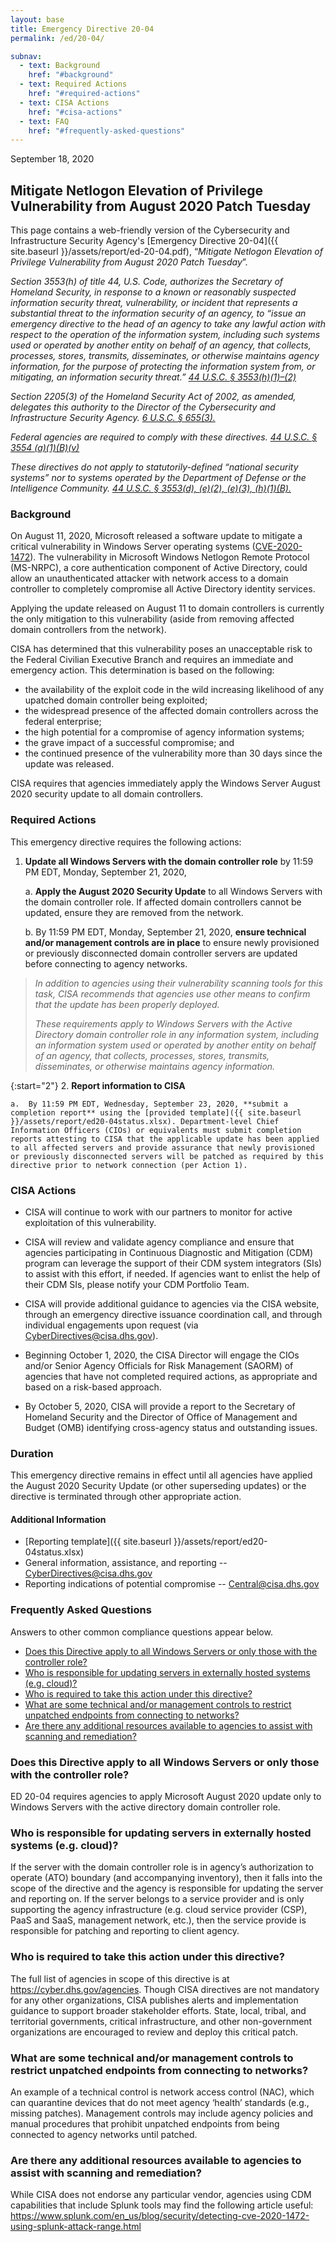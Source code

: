 ```yaml
---
layout: base
title: Emergency Directive 20-04
permalink: /ed/20-04/

subnav:
  - text: Background
    href: "#background"
  - text: Required Actions
    href: "#required-actions"
  - text: CISA Actions
    href: "#cisa-actions"
  - text: FAQ
    href: "#frequently-asked-questions"
---
```

September 18, 2020
##  Mitigate Netlogon Elevation of Privilege Vulnerability from August 2020 Patch Tuesday

This page contains a web-friendly version of the Cybersecurity and Infrastructure Security Agency's [Emergency Directive 20-04]({{ site.baseurl }}/assets/report/ed-20-04.pdf), “_Mitigate Netlogon Elevation of Privilege Vulnerability from August 2020 Patch Tuesday_”.

*Section 3553(h) of title 44, U.S. Code, authorizes the Secretary of Homeland Security, in response to a known or reasonably suspected information security threat, vulnerability, or incident that represents a substantial threat to the information security of an agency, to “issue an emergency directive to the head of an agency to take any lawful action with respect to the operation of the information system, including such systems used or operated by another entity on behalf of an agency, that collects, processes, stores, transmits, disseminates, or otherwise maintains agency information, for the purpose of protecting the information system from, or mitigating, an information security threat.” [44 U.S.C. § 3553(h)(1)–(2)](http://uscode.house.gov/view.xhtml?req=(title:44%20section:3553%20edition:prelim)%20OR%20(granuleid:USC-prelim-title44-section3553)&f=treesort&edition=prelim&num=0&jumpTo=true)*

*Section 2205(3) of the Homeland Security Act of 2002, as amended, delegates this authority to the Director of the Cybersecurity and Infrastructure Security Agency. [6 U.S.C. § 655(3).](http://uscode.house.gov/view.xhtml?req=(title:6%20section:655%20edition:prelim)%20OR%20(granuleid:USC-prelim-title6-section655)&f=treesort&edition=prelim&num=0&jumpTo=true)*

*Federal agencies are required to comply with these directives. [44 U.S.C. § 3554 (a)(1)(B)(v)](http://uscode.house.gov/view.xhtml?req=(title:44%20section:3554%20edition:prelim)%20OR%20(granuleid:USC-prelim-title44-section3554)&f=treesort&edition=prelim&num=0&jumpTo=true)*

*These directives do not apply to statutorily-defined “national security systems” nor to systems operated by the Department of Defense or the Intelligence Community. [44 U.S.C. § 3553(d), (e)(2), (e)(3), (h)(1)(B).](http://uscode.house.gov/view.xhtml?req=(title:44%20section:3553%20edition:prelim)%20OR%20(granuleid:USC-prelim-title44-section3553)&f=treesort&edition=prelim&num=0&jumpTo=true)*

### Background
On August 11, 2020, Microsoft released a software update to mitigate a critical vulnerability in Windows Server operating systems ([CVE-2020-1472](https://portal.msrc.microsoft.com/en-US/security-guidance/advisory/CVE-2020-1472)). The vulnerability in Microsoft Windows Netlogon Remote Protocol (MS-NRPC), a core authentication component of Active Directory, could allow an unauthenticated attacker with network access to a domain controller to completely compromise all Active Directory identity services.

Applying the update released on August 11 to domain controllers is currently the only mitigation to this vulnerability (aside from removing affected domain controllers from the network).

CISA has determined that this vulnerability poses an unacceptable risk to the Federal Civilian Executive Branch and requires an immediate and emergency action. This determination is based on the following:

-   the availability of the exploit code in the wild increasing likelihood of any upatched domain controller being exploited;
-   the widespread presence of the affected domain controllers across the federal enterprise;
-   the high potential for a compromise of agency information systems;
-   the grave impact of a successful compromise; and
-   the continued presence of the vulnerability more than 30 days since the update was released.

CISA requires that agencies immediately apply the Windows Server August 2020 security update to all domain controllers.

### Required Actions

This emergency directive requires the following actions:

1.  **Update all Windows Servers with the domain controller role** by 11:59 PM EDT, Monday, September 21, 2020,

    a.  **Apply the August 2020 Security Update** to all Windows Servers with the domain controller role. If affected domain controllers cannot be updated, ensure they are removed from the network.

    b.  By 11:59 PM EDT, Monday, September 21, 2020, **ensure technical and/or management controls are in place** to ensure newly provisioned or previously disconnected domain controller servers are updated before connecting to agency networks.

> *In addition to agencies using their vulnerability scanning tools for this task, CISA recommends that agencies use other means to confirm that the update has been properly deployed.*
>
> *These requirements apply to Windows Servers with the Active Directory domain controller role in any information system, including an information system used or operated by another entity on behalf of an agency, that collects, processes, stores, transmits, disseminates, or otherwise maintains agency information.*

{:start="2"}
2.  **Report information to CISA**

    a.  By 11:59 PM EDT, Wednesday, September 23, 2020, **submit a completion report** using the [provided template]({{ site.baseurl }}/assets/report/ed20-04status.xlsx). Department-level Chief Information Officers (CIOs) or equivalents must submit completion reports attesting to CISA that the applicable update has been applied to all affected servers and provide assurance that newly provisioned or previously disconnected servers will be patched as required by this directive prior to network connection (per Action 1).

### CISA Actions

-   CISA will continue to work with our partners to monitor for active exploitation of this vulnerability.
-   CISA will review and validate agency compliance and ensure that agencies participating in Continuous Diagnostic and Mitigation (CDM) program can leverage the support of their CDM system integrators (SIs) to assist with this effort, if needed. If agencies want to enlist the help of their CDM SIs, please notify your CDM Portfolio Team.
-   CISA will provide additional guidance to agencies via the CISA website, through an emergency directive issuance coordination call, and through individual engagements upon request (via <CyberDirectives@cisa.dhs.gov>).
-   Beginning October 1, 2020, the CISA Director will engage the CIOs and/or Senior Agency Officials for Risk Management (SAORM) of agencies that have not completed required actions, as appropriate and based on a risk-based approach.

-   By October 5, 2020, CISA will provide a report to the Secretary of Homeland Security and the Director of Office of Management and Budget (OMB) identifying cross-agency status and outstanding issues.

### Duration

This emergency directive remains in effect until all agencies have applied the August 2020 Security Update (or other superseding updates) or the directive is terminated through other appropriate action.

#### Additional Information
* [Reporting template]({{ site.baseurl }}/assets/report/ed20-04status.xlsx)
* General information, assistance, and reporting -- <CyberDirectives@cisa.dhs.gov>
* Reporting indications of potential compromise -- <Central@cisa.dhs.gov>

### Frequently Asked Questions
Answers to other common compliance questions appear below. 

* [Does this Directive apply to all Windows Servers or only those with the controller role?](Does-this-Directive-apply-to-all-Windows-Servers-or-only-those-with-the-controller-role)
* [Who is responsible for updating servers in externally hosted systems (e.g. cloud)?](Who-is-responsible-for-updating-servers-in-externally-hosted-systems-(e.g.-cloud-))
* [Who is required to take this action under this directive?](Who-is-required-to-take-this-action-under-this-directive)
* [What are some technical and/or management controls to restrict unpatched endpoints from connecting to networks?](What-are-some-technical-and/or-management-controls-to-restrict-unpatched-endpoints-from-connecting-to-networks)
* [Are there any additional resources available to agencies to assist with scanning and remediation?](Are-there-any-additional-resources-available-to-agencies-to-assist-with-scanning-and-remediation)

### Does this Directive apply to all Windows Servers or only those with the controller role? 
ED 20-04 requires agencies to apply Microsoft August 2020 update only to Windows Servers with the active directory domain controller role. 

### Who is responsible for updating servers in externally hosted systems (e.g. cloud)? 
If the server with the domain controller role is in agency’s authorization to operate (ATO) boundary (and accompanying inventory), then it falls into the scope of the directive and the agency is responsible for updating the server and reporting on. If the server belongs to a service provider and is only supporting the agency infrastructure (e.g. cloud service provider (CSP), PaaS and SaaS, management network, etc.), then the service provide is responsible for patching and reporting to client agency.

### Who is required to take this action under this directive?
The full list of agencies in scope of this directive is at https://cyber.dhs.gov/agencies.
Though CISA directives are not mandatory for any other organizations, CISA publishes alerts and implementation guidance to support broader stakeholder efforts. State, local, tribal, and territorial governments, critical infrastructure, and other non-government organizations are encouraged to review and deploy this critical patch.

### What are some technical and/or management controls to restrict unpatched endpoints from connecting to networks? 
An example of a technical control is network access control (NAC), which can quarantine devices that do not meet agency ‘health’ standards (e.g., missing patches). Management controls may include agency policies and manual procedures that prohibit unpatched endpoints from being connected to agency networks until patched.

### Are there any additional resources available to agencies to assist with scanning and remediation?
While CISA does not endorse any particular vendor, agencies using CDM capabilities that include Splunk tools may find the following article useful:
https://www.splunk.com/en_us/blog/security/detecting-cve-2020-1472-using-splunk-attack-range.html 


